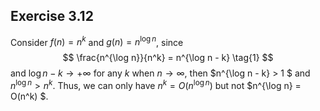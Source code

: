 ## Exercise 3.12

Consider $f(n) = n^k$ and $g(n) = n^{\log n}$, since 
$$
\frac{n^{\log n}}{n^k} = n^{\log n - k} \tag{1}
$$
and $\log n - k \to +\infty$ for any $k$ when $n\to \infty$, then $n^{\log n - k} > 1 $ and $n^{\log n}> n^k$. Thus, we can only have $n^k = O(n^{\log n})$ but not $n^{\log n} = O(n^k) $. 

